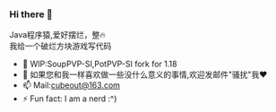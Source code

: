 ### Hi there 👋
Java程序猿,爱好摆烂，整🔥  
我给一个破烂方块游戏写代码
- 🔭 WIP:SoupPVP-SI,PotPVP-SI fork for 1.18
- 🤔 如果您和我一样喜欢做一些没什么意义的事情,欢迎发邮件"骚扰"我❤
- 📫 Mail:cubeout@163.com
- ⚡ Fun fact: I am a nerd :^)

<!--
**Niehsta/Niehsta** is a ✨ _special_ ✨ repository because its `README.md` (this file) appears on your GitHub profile.

Here are some ideas to get you started:

- 🔭 I’m currently working on ...
- 🌱 I’m currently learning ...
- 👯 I’m looking to collaborate on ...
- 🤔 I’m looking for help with ...
- 💬 Ask me about ...
- 📫 How to reach me: ...
- 😄 Pronouns: ...
- ⚡ Fun fact: ...
-->

